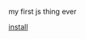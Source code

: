 my first js thing ever

[install](https://github.com/Actiol/osuBBCodeCopier/raw/main/bbcode.user.js)
